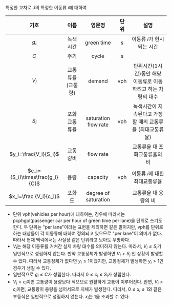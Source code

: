 특정한 교차로 $J$의 특정한 이동류 $i$에 대하여

|기호|이름|영문명|단위|설명|
|:-:|:-:|:-:|:-:|:-:|
|$g_i$|녹색시간|green time|s|이동류 $i$가 현시되는 시간|
|$C$|주기|cycle|s||
|$V_i$|교통류율(교통량)|demand|vph|단위시간(1시간)동안 해당 이동류로 이동하려고 하는 차량의 대수|
|$S_i$|포화교통류율|saturation flow rate|vph|녹색시간이 지속된다고 가정할 때의 교통류율 (최대교통류율)|
|$y_i=\frac{V_i}{S_i}$|교통량비|flow rate||교통류율 대 포화교통류율의 비|
|$c_i={S_i}\times\frac{g_i}{C}$|용량|capacity|vph|이동류 $i$에 대한 최대교통류율|
|$x_i=\frac {V_i}{c_i}$|포화도|degree of saturation||교통류율 대 용량의 비|

- 단위 vph(vehicles per hour)에 대하여는, 경우에 따라서는 pcphgpl(passenger car per hour of green time per lane)을 단위로 쓰기도 한다.
  두 단위는 "per lane"이라는 표현을 제외하면 같은 말이지만, vph를 단위로 하는 대상들이 각 이동류에 대하여 정의되고 있으므로 "per lane"이 의미가 없다.
  따라서 현재 맥락에서는 사실상 같은 단위라고 보아도 무방하다.
- $V_i$는 해당 이동류를 거쳐간 실제 차량 대수를 의미하지 않는다.
  따라서, $V_i\le S_i$가 일반적으로 성립하지 않는다.
  만약 교통정체가 발생하면 $V_i\gt S_i$ 인 상황이 발생할 수 있다.
  따라서 교통정체가 없다면 $y_i\le1$이겠지만, 교통정체가 발생하면 $y_i\gt1$인 경우가 생길 수 있다.
- 일반적으로 $g_i\le C$가 성립한다. 따라서 $0\le c_i\le S_i$가 성립한다.
- $V_i\lt c_i$이면 교통량이 용량보다 적으므로 원활하게 교통이 이루어진다.
  반면, $V_i\gt c_i$이면, 교통량이 용량을 넘어서므로 지체가 발생한다.
  따라서, $0\le x_i\le 1$와 같은 부등식은 일반적으로 성립하지 않는다.
  $x_i$는 1을 초과할 수 있다.